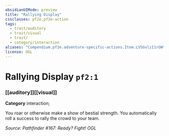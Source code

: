```yaml
---
obsidianUIMode: preview
title: "Rallying Display"
cssclasses: pf2e,pf2e-action
tags:
  - trait/auditory
  - trait/visual
  - trait/
  - category/interaction
aliases: "Compendium.pf2e.adventure-specific-actions.Item.LVSGvlzI1rGWtGJA"
license: OGL
---
```

# Rallying Display `pf2:1`

### [[auditory]][[visual]]

**Category** interaction; 




You roar or otherwise make a show of bestial strength. You automatically roll a success to rally the crowd to your team.

*Source: Pathfinder #167: Ready? Fight!*
*OGL*